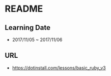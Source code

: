 # README
## Learning Date
- 2017/11/05 ~ 2017/11/06
## URL
- https://dotinstall.com/lessons/basic_ruby_v3
